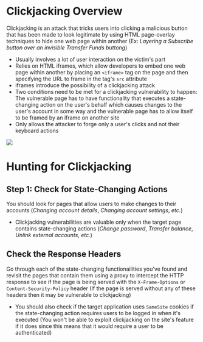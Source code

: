 # Clickjacking Overview

Clickjacking is an attack that tricks users into clicking a malicious button that has been made to look legitimate by using HTML page-overlay techniques to hide one web page within another (Ex: *Layering a Subscribe button over an invisible Transfer Funds buttong*)

* Usually involves a lot of user interaction on the victim's part
* Relies on HTML iframes, which allow developers to embed one web page within another by placing an `<iframe>` tag on the page and then specifying the URL to frame in the tag's `src` attribute
* iframes introduce the possibility of a clickjacking attack
* Two conditions need to be met for a clickjacking vulnerability to happen: The vulnerable page has to have functionality that executes a state-changing action on the user's behalf which causes changes to the user's account in some way and the vulnerable page has to allow itself to be framed by an iframe on another site
* Only allows the attacker to forge only a user's clicks and not their keyboard actions

![](https://github.com/JonmarCorpuz/SecondBrain/blob/main/Assets/Whitespace.png)

# Hunting for Clickjacking

## Step 1: Check for State-Changing Actions

You should look for pages that allow users to make changes to their accounts (*Changing account details*, *Changing account settings*, *etc.*)

* Clickjacking vulnerabilities are valuable only when the target page contains state-changing actions (*Change password*, *Transfer balance*, *Unlink external accounts*, *etc.*)

## Check the Response Headers

Go through each of the state-changing functionailities you've found and revisit the pages that contain them using a proxy to intercept the HTTP response to see if the page is being served with the `X-Frame-Options` or `Content-Security-Policy` header (If the page is served without any of these headers then it may be vulnerable to clickjacking)

* You should also check if the target application uses `SameSite` cookies if the state-changing action requires users to be logged in when it's executed (You won't be able to exploit clickjacking on the site's feature if it does since this means that it would require a user to be authenticated)
